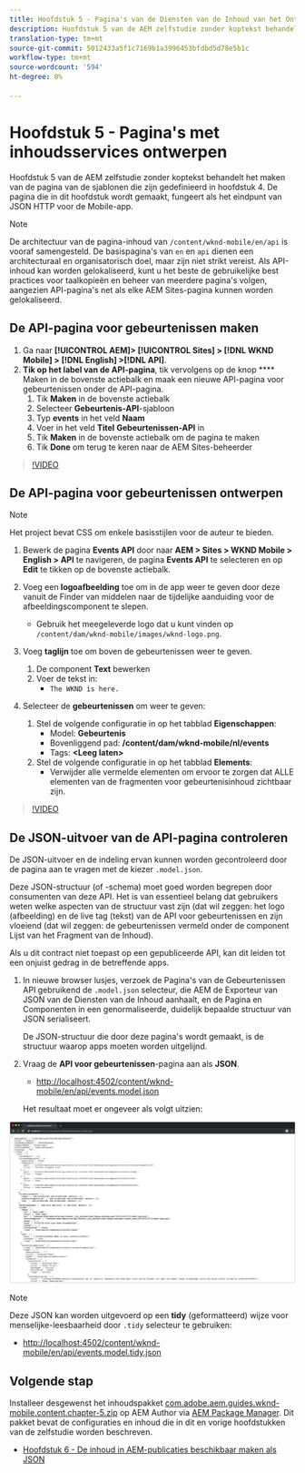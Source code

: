 ```yaml
---
title: Hoofdstuk 5 - Pagina's van de Diensten van de Inhoud van het Ontwerp - de Diensten van de Inhoud
description: Hoofdstuk 5 van de AEM zelfstudie zonder koptekst behandelt het maken van de pagina's van de sjablonen die zijn gedefinieerd in hoofdstuk 4. Deze pagina's fungeren als eindpunten voor JSON HTTP.
translation-type: tm+mt
source-git-commit: 5012433a5f1c7169b1a3996453bfdbd5d78e5b1c
workflow-type: tm+mt
source-wordcount: '594'
ht-degree: 0%

---
```



# Hoofdstuk 5 - Pagina&#39;s met inhoudsservices ontwerpen

Hoofdstuk 5 van de AEM zelfstudie zonder koptekst behandelt het maken van de pagina van de sjablonen die zijn gedefinieerd in hoofdstuk 4. De pagina die in dit hoofdstuk wordt gemaakt, fungeert als het eindpunt van JSON HTTP voor de Mobile-app.

>[!NOTE]
>
> De architectuur van de pagina-inhoud van `/content/wknd-mobile/en/api` is vooraf samengesteld. De basispagina&#39;s van `en` en `api` dienen een architecturaal en organisatorisch doel, maar zijn niet strikt vereist. Als API-inhoud kan worden gelokaliseerd, kunt u het beste de gebruikelijke best practices voor taalkopieën en beheer van meerdere pagina&#39;s volgen, aangezien API-pagina&#39;s net als elke AEM Sites-pagina kunnen worden gelokaliseerd.

## De API-pagina voor gebeurtenissen maken

1. Ga naar **[!UICONTROL AEM]> [!UICONTROL Sites] > [!DNL WKND Mobile] > [!DNL English] >[!DNL API]**.
1. **Tik op het label van de API-pagina**, tik vervolgens op de knop  **** Maken in de bovenste actiebalk en maak een nieuwe API-pagina voor gebeurtenissen onder de API-pagina.
   1. Tik **Maken** in de bovenste actiebalk
   1. Selecteer **Gebeurtenis-API**-sjabloon
   1. Typ **events** in het veld **Naam**
   1. Voer in het veld **Titel** **Gebeurtenissen-API** in
   1. Tik **Maken** in de bovenste actiebalk om de pagina te maken
   1. Tik **Done** om terug te keren naar de AEM Sites-beheerder

>[!VIDEO](https://video.tv.adobe.com/v/28340/?quality=12&learn=on)

## De API-pagina voor gebeurtenissen ontwerpen

>[!NOTE]
>
> Het project bevat CSS om enkele basisstijlen voor de auteur te bieden.

1. Bewerk de pagina **Events API** door naar **AEM > Sites > WKND Mobile > English > API** te navigeren, de pagina **Events API** te selecteren en op **Edit** te tikken op de bovenste actiebalk.
1. Voeg een **logoafbeelding** toe om in de app weer te geven door deze vanuit de Finder van middelen naar de tijdelijke aanduiding voor de afbeeldingscomponent te slepen.
   * Gebruik het meegeleverde logo dat u kunt vinden op `/content/dam/wknd-mobile/images/wknd-logo.png`.

1. Voeg **taglijn** toe om boven de gebeurtenissen weer te geven.
   1. De component **Text** bewerken
   1. Voer de tekst in:
      * `The WKND is here.`

1. Selecteer de **gebeurtenissen** om weer te geven:
   1. Stel de volgende configuratie in op het tabblad **Eigenschappen**:
      * Model: **Gebeurtenis**
      * Bovenliggend pad: **/content/dam/wknd-mobile/nl/events**
      * Tags: **&lt;Leeg laten>**
   1. Stel de volgende configuratie in op het tabblad **Elements**:
      * Verwijder alle vermelde elementen om ervoor te zorgen dat ALLE elementen van de fragmenten voor gebeurtenisinhoud zichtbaar zijn.

>[!VIDEO](https://video.tv.adobe.com/v/28339/?quality=12&learn=on)

## De JSON-uitvoer van de API-pagina controleren

De JSON-uitvoer en de indeling ervan kunnen worden gecontroleerd door de pagina aan te vragen met de kiezer `.model.json`.

Deze JSON-structuur (of -schema) moet goed worden begrepen door consumenten van deze API. Het is van essentieel belang dat gebruikers weten welke aspecten van de structuur vast zijn (dat wil zeggen: het logo (afbeelding) en de live tag (tekst) van de API voor gebeurtenissen en zijn vloeiend (dat wil zeggen: de gebeurtenissen vermeld onder de component Lijst van het Fragment van de Inhoud).

Als u dit contract niet toepast op een gepubliceerde API, kan dit leiden tot een onjuist gedrag in de betreffende apps.

1. In nieuwe browser lusjes, verzoek de Pagina&#39;s van de Gebeurtenissen API gebruikend de `.model.json` selecteur, die AEM de Exporteur van JSON van de Diensten van de Inhoud aanhaalt, en de Pagina en Componenten in een genormaliseerde, duidelijk bepaalde structuur van JSON serialiseert.

   De JSON-structuur die door deze pagina&#39;s wordt gemaakt, is de structuur waarop apps moeten worden uitgelijnd.

1. Vraag de **API voor gebeurtenissen**-pagina aan als **JSON**.

   * [http://localhost:4502/content/wknd-mobile/en/api/events.model.json](http://localhost:4502/content/wknd-mobile/en/api/events.model.tidy.json)

   Het resultaat moet er ongeveer als volgt uitzien:

![AEM Content Services JSON-uitvoer](assets/chapter-5/json-output.png)

>[!NOTE]
>
> Deze JSON kan worden uitgevoerd op een **tidy** (geformatteerd) wijze voor menselijke-leesbaarheid door `.tidy` selecteur te gebruiken:
> * [http://localhost:4502/content/wknd-mobile/en/api/events.model.tidy.json](http://localhost:4502/content/wknd-mobile/en/api/events.model.tidy.json)


## Volgende stap

Installeer desgewenst het inhoudspakket [com.adobe.aem.guides.wknd-mobile.content.chapter-5.zip](https://github.com/adobe/aem-guides-wknd-mobile/releases/latest) op AEM Author via [AEM Package Manager](http://localhost:4502/crx/packmgr/index.jsp). Dit pakket bevat de configuraties en inhoud die in dit en vorige hoofdstukken van de zelfstudie worden beschreven.

* [Hoofdstuk 6 - De inhoud in AEM-publicaties beschikbaar maken als JSON](./chapter-6.md)
